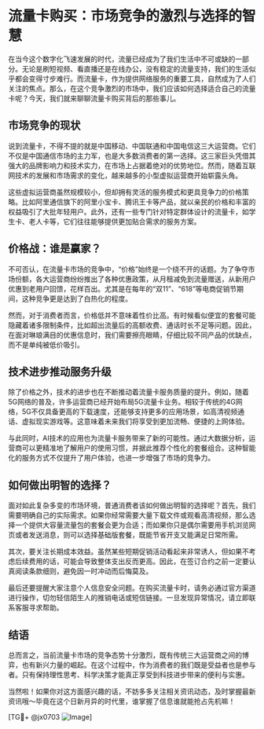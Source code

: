 # 流量卡购买：市场竞争的激烈与选择的智慧

在当今这个数字化飞速发展的时代，流量已经成为了我们生活中不可或缺的一部分。无论是刷短视频、看直播还是在线办公，没有稳定的流量支持，我们的生活似乎都会变得寸步难行。而流量卡，作为提供网络服务的重要工具，自然成为了人们关注的焦点。那么，在这个竞争激烈的市场中，我们应该如何选择适合自己的流量卡呢？今天，我们就来聊聊流量卡购买背后的那些事儿。

## 市场竞争的现状

说到流量卡，不得不提的就是中国移动、中国联通和中国电信这三大运营商。它们不仅是中国通信市场的主力军，也是大多数消费者的第一选择。这三家巨头凭借其强大的品牌影响力和技术实力，在市场上占据着绝对的优势地位。然而，随着互联网技术的发展和市场需求的变化，越来越多的小型虚拟运营商开始崭露头角。

这些虚拟运营商虽然规模较小，但却拥有灵活的服务模式和更具竞争力的价格策略。比如阿里通信旗下的阿里小宝卡、腾讯王卡等产品，就以亲民的价格和丰富的权益吸引了大批年轻用户。此外，还有一些专门针对特定群体设计的流量卡，如学生卡、老人卡等，它们往往能够提供更加贴合需求的服务方案。

## 价格战：谁是赢家？

不可否认，在流量卡市场的竞争中，“价格”始终是一个绕不开的话题。为了争夺市场份额，各大运营商纷纷推出了各种优惠政策，从月租减免到流量赠送，从新用户优惠到老用户回馈，花样百出。尤其是在每年的“双11”、“618”等电商促销节期间，这种竞争更是达到了白热化的程度。

然而，对于消费者而言，价格低并不意味着性价比高。有时候看似便宜的套餐可能隐藏着诸多限制条件，比如超出流量后的高额收费、通话时长不足等问题。因此，在面对琳琅满目的优惠信息时，我们需要擦亮眼睛，仔细比较不同产品的优缺点，而不是单纯被低价吸引。

## 技术进步推动服务升级

除了价格之外，技术的进步也在不断推动着流量卡服务质量的提升。例如，随着5G网络的普及，许多运营商已经开始布局5G流量卡业务。相较于传统的4G网络，5G不仅具备更高的下载速度，还能够支持更多的应用场景，如高清视频通话、虚拟现实游戏等。这意味着未来我们将享受到更加流畅、便捷的上网体验。

与此同时，AI技术的应用也为流量卡服务带来了新的可能性。通过大数据分析，运营商可以更精准地了解用户的使用习惯，并据此推荐个性化的套餐组合。这种智能化的服务方式不仅提升了用户体验，也进一步增强了市场的竞争力。

## 如何做出明智的选择？

面对如此复杂多变的市场环境，普通消费者该如何做出明智的选择呢？首先，我们需要明确自己的实际需求。如果你经常需要大量下载文件或观看高清视频，那么选择一个提供大容量流量包的套餐会更为合适；而如果你只是偶尔需要用手机浏览网页或者发送消息，则可以选择基础版套餐，既能节省开支又能满足日常所需。

其次，要关注长期成本效益。虽然某些短期促销活动看起来非常诱人，但如果不考虑后续费用的话，可能会导致整体支出反而更高。因此，在签订合约之前一定要认真阅读条款细则，避免因一时冲动而后悔莫及。

最后还要提醒大家注意个人信息安全问题。在购买流量卡时，请务必通过官方渠道进行操作，切勿轻信陌生人的推销电话或短信链接。一旦发现异常情况，请立即联系客服寻求帮助。

## 结语

总而言之，当前流量卡市场的竞争态势十分激烈，既有传统三大运营商之间的博弈，也有新兴力量的崛起。在这个过程中，作为消费者的我们既是受益者也是参与者。只有保持理性思考、科学决策才能真正享受到科技进步带来的便利与实惠。

当然啦！如果你对这方面感兴趣的话，不妨多多关注相关资讯动态，及时掌握最新资讯哦～毕竟在这个日新月异的时代里，谁掌握了信息谁就能抢占先机嘛！

[TG💪+ @jx0703 ![Image](https://github.com/user-attachments/assets/dbca1d08-cadb-493c-b0ec-ad6f7a83f270)]